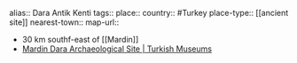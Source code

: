 alias:: Dara Antik Kenti
tags::
place::
country:: #Turkey 
place-type:: [[ancient site]] 
nearest-town::
map-url::

- 30 km southf-east of [[Mardin]]
- [Mardin Dara Archaeological Site | Turkish Museums](https://turkishmuseums.com/museum/detail/22330-mardin-dara-archaeological-site/22330/4)